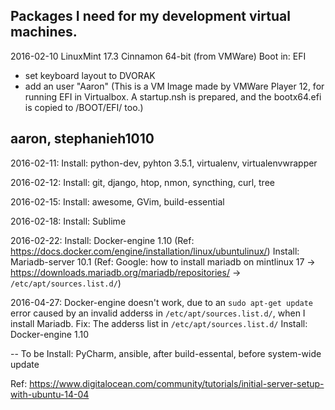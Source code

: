 Packages I need for my development virtual machines.
----

2016-02-10
LinuxMint 17.3 Cinnamon 64-bit (from VMWare)
Boot in: EFI
+ set keyboard layout to DVORAK
+ add an user "Aaron"
(This is a VM Image made by VMWare Player 12, for running EFI in Virtualbox. A startup.nsh is prepared, and the bootx64.efi is copied to /BOOT/EFI/ too.)


aaron, stephanieh1010
--
2016-02-11:
Install: python-dev, pyhton 3.5.1, virtualenv, virtualenvwrapper

2016-02-12:
Install: git, django, htop, nmon, syncthing, curl, tree

2016-02-15:
Install: awesome, GVim, build-essential

2016-02-18:
Install: Sublime

2016-02-22:
Install: Docker-engine 1.10 (Ref: https://docs.docker.com/engine/installation/linux/ubuntulinux/)
Install: Mariadb-server 10.1 (Ref: Google: how to install mariadb on mintlinux 17 -> https://downloads.mariadb.org/mariadb/repositories/ ->  `/etc/apt/sources.list.d/`)

2016-04-27:
Docker-engine doesn't work, due to an `sudo apt-get update` error caused by an invalid adderss in `/etc/apt/sources.list.d/`, when I install Mariadb.
Fix: The adderss list in `/etc/apt/sources.list.d/`
Install: Docker-engine 1.10

--
To be Install:  PyCharm, ansible,
after build-essental, before system-wide update

Ref: https://www.digitalocean.com/community/tutorials/initial-server-setup-with-ubuntu-14-04
